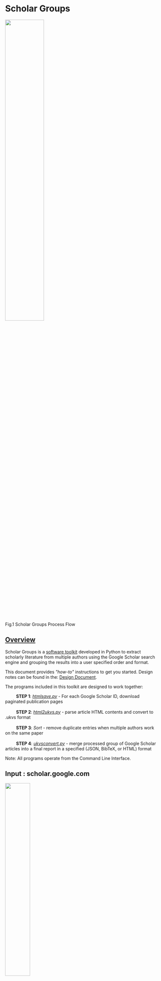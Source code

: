 # Scholar Groups

<img src="/docs/gsflowdiagram.png" width="50%"><br />
Fig.1 Scholar Groups Process Flow


## <ins>Overview</ins>
Scholar Groups is a <ins>software toolkit</ins> developed in Python to extract scholarly literature from multiple authors using the Google Scholar search engine and grouping the results into a user specified order and format.

This document provides *"how-to"* instructions to get you started. Design notes can be found in the: <a href="/docs/designdoc.md">Design Document</a>.

The programs included in this toolkit are designed to work together:

&nbsp;&nbsp;&nbsp;&nbsp;&nbsp;&nbsp;&nbsp;&nbsp;&nbsp;**STEP 1**: *[htmlsave.py](/code/htmlsave.py)* - For each Google Scholar ID, download paginated publication pages<br /><br />
&nbsp;&nbsp;&nbsp;&nbsp;&nbsp;&nbsp;&nbsp;&nbsp;&nbsp;**STEP 2**: *[html2ukvs.py](/code/ukvsconvert.py)* -  parse article HTML contents and convert to .ukvs format<br /><br />
&nbsp;&nbsp;&nbsp;&nbsp;&nbsp;&nbsp;&nbsp;&nbsp;&nbsp;**STEP 3**: *Sort* - remove duplicate entries when multiple authors work on the same paper<br/><br />
&nbsp;&nbsp;&nbsp;&nbsp;&nbsp;&nbsp;&nbsp;&nbsp;&nbsp;**STEP 4**: *[ukvsconvert.py](/code/ukvsconvert.py)* - merge processed group of Google Scholar articles into a final report in a specified (JSON, BibTeX, or HTML) format 

Note: All programs operate from the Command Line Interface.

## Input : scholar.google.com
<img src="/docs/gs_input_example.png" width="40%"><br />
Fig.2 Author ID and Article Extraction
### Description:
The toolkit extracts the articles as input from the google scholar pages associated with the specified authors.



## STEP 1 : htmlsave.py

### Description:
The htmlsave.py program requires the user to enter specific author IDs for a Google Scholar page and using those IDs, downloads the HTML pages associated with the author. The program captures 100 articles at a time (server informed 100 page limit) for each ID and saves a webpage individually as its own file. 

### Example:
```
$ mkdir output_dir

$ ./htmlsave.py --output output_dir oWQaPnwAAAAJ MOLPTqcAAAAJ OkEoChMAAAAJ -eRsYx8AAAAJ QjHw7ugAAAAJ Of8dNP0AAAAJ
Processing Author ID oWQaPnwAAAAJ ...
Creating new file ...
File saved as "output_dir/XXXXXXXoWQaPnwAAAAJXXXXXXX-2022-07-08-0000-0099.html"
Creating new file ...
File saved as "output_dir/XXXXXXXoWQaPnwAAAAJXXXXXXX-2022-07-08-0100-0199.html"
Creating new file ...
File saved as "output_dir/XXXXXXXoWQaPnwAAAAJXXXXXXX-2022-07-08-0200-0299.html"
Creating new file ...
File saved as "output_dir/XXXXXXXoWQaPnwAAAAJXXXXXXX-2022-07-08-0300-0399.html"
Creating new file ...
File saved as "output_dir/XXXXXXXoWQaPnwAAAAJXXXXXXX-2022-07-08-0400-0499.html"
Creating new file ...
File saved as "output_dir/XXXXXXXoWQaPnwAAAAJXXXXXXX-2022-07-08-0500-0599.html"
Creating new file ...
File saved as "output_dir/XXXXXXXoWQaPnwAAAAJXXXXXXX-2022-07-08-0600-0699.html"
There are no more articles to capture ...
Processing Author ID MOLPTqcAAAAJ ...
Creating new file ...
File saved as "output_dir/XXXXXXXMOLPTqcAAAAJXXXXXXX-2022-07-08-0000-0099.html"
Creating new file ...
File saved as "output_dir/XXXXXXXMOLPTqcAAAAJXXXXXXX-2022-07-08-0100-0199.html"
There are no more articles to capture ...
Processing Author ID OkEoChMAAAAJ ...
Creating new file ...
File saved as "output_dir/XXXXXXXOkEoChMAAAAJXXXXXXX-2022-07-08-0000-0099.html"
There are no more articles to capture ...
Processing Author ID -eRsYx8AAAAJ ...
Creating new file ...
File saved as "output_dir/XXXXXXX-eRsYx8AAAAJXXXXXXX-2022-07-08-0000-0099.html"
Creating new file ...
File saved as "output_dir/XXXXXXX-eRsYx8AAAAJXXXXXXX-2022-07-08-0100-0199.html"
There are no more articles to capture ...
Processing Author ID QjHw7ugAAAAJ ...
Creating new file ...
File saved as "output_dir/XXXXXXXQjHw7ugAAAAJXXXXXXX-2022-07-08-0000-0099.html"
There are no more articles to capture ...
Processing Author ID Of8dNP0AAAAJ ...
Creating new file ...
File saved as "output_dir/XXXXXXXOf8dNP0AAAAJXXXXXXX-2022-07-08-0000-0099.html"
There are no more articles to capture ...
$                                     
```
### Helpful Hints: 
The program will prompt a user when a new HTML file is overwriting another file of the same name, when an author ID is invalid, or when no further articles are available for download. 


## STEP 2 : html2ukvs.py

### Description:
The html2ukvs.py program parses the article content from the previously downloaded HTML files and converts the data to an <a href="https://github.com/oduwsdl/ORS/blob/master/ukvs.md">UKVS </a>format. All UKVS files generated use the same naming convention as the name of the original HTML file.

The UKVS file consists of nine specific fields for each article entry:
1. Hash of title
2. Year of publication
3. DirectURL - URL to Google Scholar article
4. Title - Title of article
5. Authors - Authors associated with the article
6. Source - Main source of article according to GS
7. CitedBy - List of authors who have cited the article
8. Citations - Number of times the article has been cited in GS
9. PageYear - Year of publication

### Example:

```
$ ./html2ukvs.py *.html  
Importing "XXXXXXX-eRsYx8AAAAJXXXXXXX-2021-10-25-0000-0099.html" ...
Saving as "XXXXXXX-eRsYx8AAAAJXXXXXXX-2021-10-25-0000-0099.ukvs" ...
Importing "XXXXXXXMOLPTqcAAAAJXXXXXXX-2021-10-25-0000-0099.html" ...
Saving as "XXXXXXXMOLPTqcAAAAJXXXXXXX-2021-10-25-0000-0099.ukvs" ...
Importing "XXXXXXXMOLPTqcAAAAJXXXXXXX-2021-10-25-0100-0199.html" ...
Saving as "XXXXXXXMOLPTqcAAAAJXXXXXXX-2021-10-25-0100-0199.ukvs" ...
Importing "XXXXXXXOf8dNP0AAAAJXXXXXXX-2021-10-25-0000-0099.html" ...
Saving as "XXXXXXXOf8dNP0AAAAJXXXXXXX-2021-10-25-0000-0099.ukvs" ...
Importing "XXXXXXXOkEoChMAAAAJXXXXXXX-2021-10-25-0000-0099.html" ...
Saving as "XXXXXXXOkEoChMAAAAJXXXXXXX-2021-10-25-0000-0099.ukvs" ...
Importing "XXXXXXXQjHw7ugAAAAJXXXXXXX-2021-10-25-0000-0099.html" ...
Saving as "XXXXXXXQjHw7ugAAAAJXXXXXXX-2021-10-25-0000-0099.ukvs" ...
Importing "XXXXXXXoWQaPnwAAAAJXXXXXXX-2021-10-25-0000-0099.html" ...
Saving as "XXXXXXXoWQaPnwAAAAJXXXXXXX-2021-10-25-0000-0099.ukvs" ...
Importing "XXXXXXXoWQaPnwAAAAJXXXXXXX-2021-10-25-0100-0199.html" ...
Saving as "XXXXXXXoWQaPnwAAAAJXXXXXXX-2021-10-25-0100-0199.ukvs" ...
Importing "XXXXXXXoWQaPnwAAAAJXXXXXXX-2021-10-25-0200-0299.html" ...
Saving as "XXXXXXXoWQaPnwAAAAJXXXXXXX-2021-10-25-0200-0299.ukvs" ...
Importing "XXXXXXXoWQaPnwAAAAJXXXXXXX-2021-10-25-0300-0399.html" ...
Saving as "XXXXXXXoWQaPnwAAAAJXXXXXXX-2021-10-25-0300-0399.ukvs" ...
Importing "XXXXXXXoWQaPnwAAAAJXXXXXXX-2021-10-25-0400-0499.html" ...
Saving as "XXXXXXXoWQaPnwAAAAJXXXXXXX-2021-10-25-0400-0499.ukvs" ...
Importing "XXXXXXXoWQaPnwAAAAJXXXXXXX-2021-10-25-0500-0599.html" ...
Saving as "XXXXXXXoWQaPnwAAAAJXXXXXXX-2021-10-25-0500-0599.ukvs" ...
$     
```

### Helpful Hints:

If no file is listed after the executable, the program will prompt "No HTML files were identified for conversion". Some fields in the UKVS entries may be blank, such as when an article has not been cited, or missing information. Because the program is capturing information from a Google Scholar page, all the data may not be listed. 


## STEP 3 : Sort Command
### Description:

The sort command ```cat *ukvs | sort -u -k1,1 | sort -k2 -rn > comprehensive.ukvs``` will analyze a large list of entries in multiple UKVS files and remove duplicates. This is useful when compiling a database of articles by specific authors in which some articles are co-authored by members of the group. 

### Example:

```
$ cat *ukvs | sort -u -k1,1 | sort -k2 -rn > comprehensive.ukvs
$
$ wc *.ukvs
      90    3085   47966 XXXXXXX-eRsYx8AAAAJXXXXXXX-2021-10-25-0000-0099.ukvs
     100    3011   51600 XXXXXXXMOLPTqcAAAAJXXXXXXX-2021-10-25-0000-0099.ukvs
      91    2358   45117 XXXXXXXMOLPTqcAAAAJXXXXXXX-2021-10-25-0100-0199.ukvs
      54    1861   29260 XXXXXXXOf8dNP0AAAAJXXXXXXX-2021-10-25-0000-0099.ukvs
      60    1968   33383 XXXXXXXOkEoChMAAAAJXXXXXXX-2021-10-25-0000-0099.ukvs
       5     168    2846 XXXXXXXQjHw7ugAAAAJXXXXXXX-2021-10-25-0000-0099.ukvs
     100    2887   51204 XXXXXXXoWQaPnwAAAAJXXXXXXX-2021-10-25-0000-0099.ukvs
     100    2752   52191 XXXXXXXoWQaPnwAAAAJXXXXXXX-2021-10-25-0100-0199.ukvs
     100    2720   53603 XXXXXXXoWQaPnwAAAAJXXXXXXX-2021-10-25-0200-0299.ukvs
     100    2696   53671 XXXXXXXoWQaPnwAAAAJXXXXXXX-2021-10-25-0300-0399.ukvs
     100    2441   50715 XXXXXXXoWQaPnwAAAAJXXXXXXX-2021-10-25-0400-0499.ukvs
      78    1806   37749 XXXXXXXoWQaPnwAAAAJXXXXXXX-2021-10-25-0500-0599.ukvs
     856   24363  447980 comprehensive.ukvs
    1834   52116  957285 total
$           
```
### Helpful Hints:
In the above example, all of the UKVS files were processed and unique entries were stored in the "comprehensive.ukvs" file. The "wc" function shows the total number of entries before duplicates were removed (i.e., all UKVS files excluding the comprehensive.ukvs file). This indicates there were duplicates.


The data in an UKVS file is sorted by "year of publication" and displayed in descending order by using a combination of the sort by key "-k", reverse results of comparison "-r", and "-n" compare according to string numerical value bash arguments.



## STEP 4 : ukvsconvert.py

### Description:
The ukvsconvert.py program imports entries structured in a dictionary-type key/value format and converts the entries to JSON, BibTeX, Markdown, or HTML. Currently, there are two ordered list formatting options for exporting HTML format using the --html2 argument. An optional "--title" argument is included so that the user may designate the title of the page; this is only used when the --html option is selected. An optional "--startyear,--endyear" argument is available to allow the user to sort articles by a specify a range of years. The results are pipelined to a file specified by the user.

### Converting UKVS Examples:

* JSON format:

```
$ ./ukvsconvert.py --json comprehensive.ukvs > results.json                                                                                                                  
```

* BibTeX format:

```
$ ./ukvsconvert.py --bibtex comprehensive.ukvs > results.bib                                                                                                                         
```
* Markdown format:

```
$ ./ukvsconvert.py --md --title "Article Results" comprehensive.ukvs > Merged_Results.md                                                                                                                         
```

* HTML format: 


```
$ ./ukvsconvert.py --html --title "Article Results"  comprehensive.ukvs > results.html
```

#### Sorting by Year:

Articles may be sorted by a specified range of years using the command line argument --startyear, --endyear:

```
./ukvsconvert.py --html --startyear "2010" --endyear "2021" --title "Article Results" comprehensive.ukvs > all.html
```
Specifying only a start or end year will give you the remaining results when an argument is missing:

```
./ukvsconvert.py --html --startyear "2010" --title "Article Results" comprehensive.ukvs > all.html
```
#### HTML List Format:

Articles may be formatted into different list types such as one list(1), lists separated by year(all), lists separated by scholar ID(scholarid),  or no list(none) by using the command line argument --list:

```
./ukvsconvert.py --html --startyear "2010" --endyear "2021" --list=all --title "Article Results" comprehensive.ukvs > all.html
```

## Output : Merged_Results.html

<img src="/docs/output.png" width="50%"><br />
* The completely merged HTML file can be found <a href="/docs/Merged_Results.html">here</a>.

## Disclaimer:

The Scholar Groups toolkit scrapes Google Scholar, a service we do not control and it could change tomorrow.

  
  

